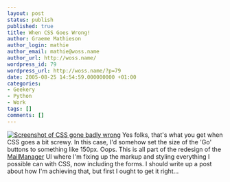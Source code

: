 ```yaml
---
layout: post
status: publish
published: true
title: When CSS Goes Wrong!
author: Graeme Mathieson
author_login: mathie
author_email: mathie@woss.name
author_url: http://woss.name/
wordpress_id: 79
wordpress_url: http://woss.name/?p=79
date: 2005-08-25 14:54:59.000000000 +01:00
categories:
- Geekery
- Python
- Work
tags: []
comments: []
---
```

<a href="http://woss.name/wp-content/WhenCSSGoesWrong.png"><img src="http://woss.name/wp-content/thumb-WhenCSSGoesWrong.png" alt="Screenshot of CSS gone badly wrong" class="alignright" /></a> Yes folks, that's what you get when CSS goes a bit screwy.  In this case, I'd somehow set the size of the 'Go' buttons to something like 150px.  Oops.  This is all part of the redesign of the <a href="http://www.logicalware.com/" title="MailManager email response management system">MailManager</a> UI where I'm fixing up the markup and styling everything I possible can with CSS, now including the forms.  I should write up a post about how I'm achieving that, but first I ought to get it right...
